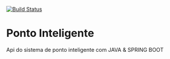[![Build Status](https://travis-ci.com/IcaroHFR/ponto-inteligente-api.svg?branch=master)](https://travis-ci.com/IcaroHFR/ponto-inteligente-api)
# Ponto Inteligente
Api do sistema de ponto inteligente com JAVA &amp; SPRING BOOT
